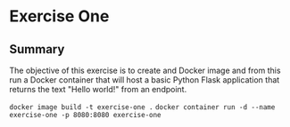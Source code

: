 # Exercise One

## Summary

The objective of this exercise is to create and Docker image and from this run a Docker container that will host a basic 
Python Flask application that returns the text "Hello world!" from an endpoint.

`docker image build -t exercise-one .`
`docker container run -d --name exercise-one -p 8080:8080 exercise-one`